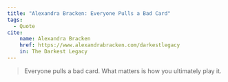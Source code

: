 ```yaml
---
title: "Alexandra Bracken: Everyone Pulls a Bad Card"
tags:
  - Quote
cite:
    name: Alexandra Bracken
    href: https://www.alexandrabracken.com/darkestlegacy
    in: The Darkest Legacy
---
```


> Everyone pulls a bad card. What matters is how you ultimately play it.
